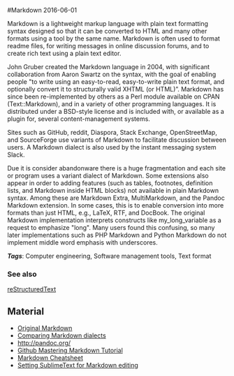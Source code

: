 
#Markdown
2016-06-01

Markdown is a lightweight markup language with plain text formatting syntax designed so that it can be converted to HTML and many other formats using a tool by the same name. Markdown is often used to format readme files, for writing messages in online discussion forums, and to create rich text using a plain text editor.

John Gruber created the Markdown language in 2004, with significant collaboration from Aaron Swartz on the syntax, with the goal of enabling people "to write using an easy-to-read, easy-to-write plain text format, and optionally convert it to structurally valid XHTML (or HTML)”.
Markdown has since been re-implemented by others as a Perl module available on CPAN (Text::Markdown), and in a variety of other programming languages. It is distributed under a BSD-style license and is included with, or available as a plugin for, several content-management systems.

Sites such as GitHub, reddit, Diaspora, Stack Exchange, OpenStreetMap, and SourceForge use variants of Markdown to facilitate discussion between users. A Markdown dialect is also used by the instant messaging system Slack.

Due it is consider abandonware there is a huge fragmentation and each site or program uses a variant dialect of Markdown.
Some extensions also appear in order to adding features (such as tables, footnotes, definition lists, and Markdown inside HTML blocks) not available in plain Markdown syntax. Among these are Markdown Extra, MultiMarkdown, and the Pandoc Markdown extension. In some cases, this is to enable conversion into more formats than just HTML, e.g., LaTeX, RTF, and DocBook.
The original Markdown implementation interprets constructs like my_long_variable as a request to emphasize "long". Many users found this confusing, so many later implementations such as PHP Markdown and Python Markdown do not implement middle word emphasis with underscores.

***Tags***: Computer engineering, Software management tools, Text format

### See also
[reStructuredText](/restructuredtext)
## Material
* [Original Markdown](http://daringfireball.net/projects/markdown/)
* [Comparing Markdown dialects](http://johnmacfarlane.net/babelmark2/)
* http://pandoc.org/
* [Github Mastering Markdown Tutorial](https://guides.github.com/features/mastering-markdown/)
* [Markdown Cheatsheet](https://github.com/adam-p/markdown-here/wiki/Markdown-Cheatsheet)
* [Setting SublimeText for Markdown editing](http://plaintext-productivity.net/2-04-how-to-set-up-sublime-text-for-markdown-editing.html)


